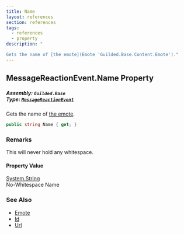 ```yaml
---
title: Name
layout: references
section: references
tags:
  - references
  - property
description: "

Gets the name of [the emote](Emote 'Guilded.Base.Content.Emote')."
---
```


## MessageReactionEvent.Name Property
##### **Assembly:** `Guilded.Base`<br/>**Type:** [`MessageReactionEvent`](MessageReactionEvent 'Guilded.Base.Events.MessageReactionEvent')

Gets the name of [the emote](Emote 'Guilded.Base.Content.Emote').

```csharp
public string Name { get; }
```

### Remarks
  
This will never hold any whitespace.

#### Property Value
[System.String](https://docs.microsoft.com/en-us/dotnet/api/System.String 'System.String')  
No-Whitespace Name

### See Also
- [Emote](Emote 'Guilded.Base.Content.Emote')
- [Id](Emote.Id 'Guilded.Base.Content.Emote.Id')
- [Url](Emote.Url 'Guilded.Base.Content.Emote.Url')